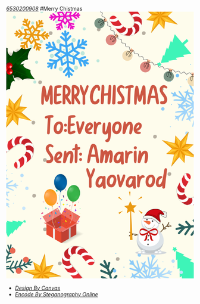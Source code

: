 *[6530200908](README.md)*
#Merry Chistmas
![alt text](img/E-card.png)
- *[Design By Canvas](https://www.canva.com/design/DAGaNhglnQI/qUGbFj1QuYy_J_wDysukSQ/edit?utm_content=DAGaNhglnQI&utm_campaign=designshare&utm_medium=link2&utm_source=sharebutton)*
- *[Encode By Steganography Online](https://stylesuxx.github.io/steganography/)*
